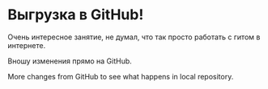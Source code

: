 # Выгрузка в GitHub!

Очень интересное занятие, не думал, что так просто работать с гитом в интернете.

Вношу изменения прямо на GitHub.

More changes from GitHub to see what happens in local repository.
